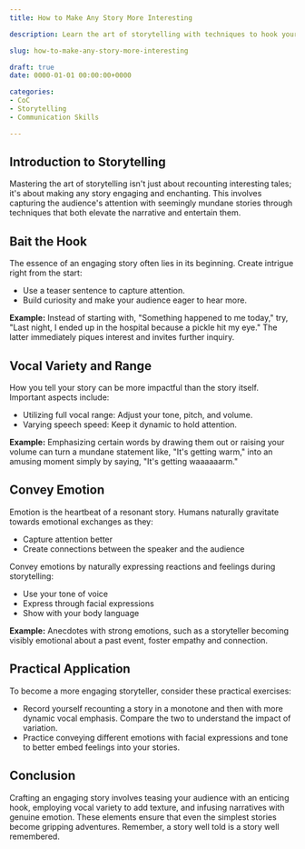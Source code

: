 ```yaml
---
title: How to Make Any Story More Interesting

description: Learn the art of storytelling with techniques to hook your audience, keep them engaged, and convey emotion effectively.

slug: how-to-make-any-story-more-interesting

draft: true
date: 0000-01-01 00:00:00+0000

categories:
- CoC
- Storytelling
- Communication Skills

---
```


## Introduction to Storytelling

Mastering the art of storytelling isn't just about recounting interesting tales; it's about making any story engaging and enchanting. This involves capturing the audience's attention with seemingly mundane stories through techniques that both elevate the narrative and entertain them.

## Bait the Hook

The essence of an engaging story often lies in its beginning. Create intrigue right from the start:

* Use a teaser sentence to capture attention.
* Build curiosity and make your audience eager to hear more.

**Example:** Instead of starting with, "Something happened to me today," try, "Last night, I ended up in the hospital because a pickle hit my eye." The latter immediately piques interest and invites further inquiry.

## Vocal Variety and Range

How you tell your story can be more impactful than the story itself. Important aspects include:

* Utilizing full vocal range: Adjust your tone, pitch, and volume.
* Varying speech speed: Keep it dynamic to hold attention.

**Example:** Emphasizing certain words by drawing them out or raising your volume can turn a mundane statement like, "It's getting warm," into an amusing moment simply by saying, "It's getting waaaaaarm."

## Convey Emotion

Emotion is the heartbeat of a resonant story. Humans naturally gravitate towards emotional exchanges as they:

* Capture attention better
* Create connections between the speaker and the audience

Convey emotions by naturally expressing reactions and feelings during storytelling:

* Use your tone of voice
* Express through facial expressions
* Show with your body language

**Example:** Anecdotes with strong emotions, such as a storyteller becoming visibly emotional about a past event, foster empathy and connection.

## Practical Application

To become a more engaging storyteller, consider these practical exercises:

* Record yourself recounting a story in a monotone and then with more dynamic vocal emphasis. Compare the two to understand the impact of variation.
* Practice conveying different emotions with facial expressions and tone to better embed feelings into your stories.

## Conclusion

Crafting an engaging story involves teasing your audience with an enticing hook, employing vocal variety to add texture, and infusing narratives with genuine emotion. These elements ensure that even the simplest stories become gripping adventures. Remember, a story well told is a story well remembered.
